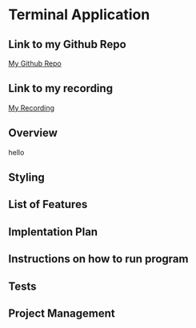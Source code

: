 # Terminal Application

## Link to my Github Repo

[My Github Repo](https://github.com/JimmyLam9758/JimmyLam_T1A3)

## Link to my recording

[My Recording](http://youtube.com)

## Overview

hello

## Styling

## List of Features

## Implentation Plan

## Instructions on how to run program

## Tests

## Project Management
